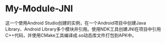 # My-Module-JNI
这一个使用Android Studio创建的实例，在一个Android项目中创建Java Library、Android Library多个模块并引用。使用NDK工具创建JNI在项目中引用C++代码，并使用CMake工具编译成.so动态库文件打包到APK中。
